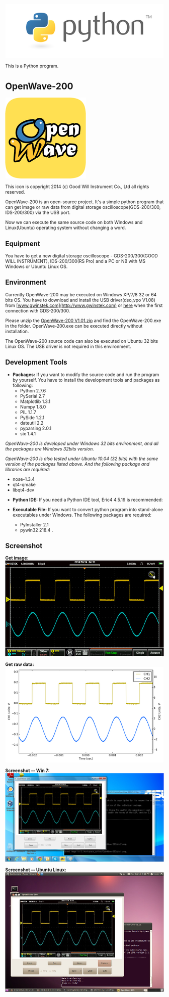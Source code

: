 ![Python logo](/image/python-logo.png)

This is a Python program.




OpenWave-200
============
![GetImage](/image/OpenWave256x256.jpg)

This icon is copyright 2014 (c) Good Will Instrument Co., Ltd all rights reserved.




OpenWave-200 is an open-source project. It's a simple python program that can get image or raw data from digital storage oscilloscope(GDS-200/300, IDS-200/300) via the USB port.  

Now we can execute the same source code on both Windows and Linux(Ubuntu) operating system without changing a word.


Equipment
------------
You have to get a new digital storage oscilloscope - GDS-200/300(GOOD WILL INSTRUMENT), IDS-200/300(RS Pro) and a PC or NB with MS Windows or Ubuntu Linux OS.




Environment
------------
Currently OpenWave-200 may be executed on Windows XP/7/8 32 or 64 bits OS. You have to download and install the USB driver(dso_vpo V1.08) from [www.gwinstek.com](http://www.gwinstek.com) or [here](/dso_vpo_v108.zip) when the first connection with GDS-200/300. 

Please unzip the [OpenWave-200 V1.01.zip](/OpenWave-200&#32V1.01.zip) and find the OpenWave-200.exe in the folder. OpenWave-200.exe can be executed directly without installation.

The OpenWave-200 source code can also be executed on Ubuntu 32 bits Linux OS. The USB driver is not required in this environment.


Development Tools
------------
- **Packages:**
   If you want to modify the source code and run the program by yourself. You have to install the development tools and packages as following:
   * Python 2.7.6
   * PySerial 2.7
   * Matplotlib 1.3.1
   * Numpy 1.8.0
   * PIL 1.1.7
   * PySide 1.2.1
   * dateutil 2.2
   * pyparsing 2.0.1
   * six 1.4.1

 *OpenWave-200 is developed under Windows 32 bits environment, and all the packages are Windows 32bits version.*
 
 *OpenWave-200 is also tested under Ubuntu 10.04 (32 bits) with the same version of the packages listed above.  And the following package and libraries are required:*
   * nose-1.3.4
   * qt4-qmake
   * libqt4-dev

- **Python IDE:**
   If you need a Python IDE tool, Eric4 4.5.19  is recommended:


- **Executable File:**
   If you want to convert python program into stand-alone executables under Windows. The following packages are required:
   * PyInstaller 2.1
   * pywin32 218.4 .



   
Screenshot
------------
**Get image:**
![GetImage](/image/pic1.png)


**Get raw data:**
![GetRawData](/image/pic2.png)


**Screenshot -- Win 7:**
![MS Windows](/image/Win7_Screenshot.jpg)


**Screenshot -- Ubuntu Linux:**
![Ubuntu Linux](/image/Ubuntu1004_Screenshot.jpg)

